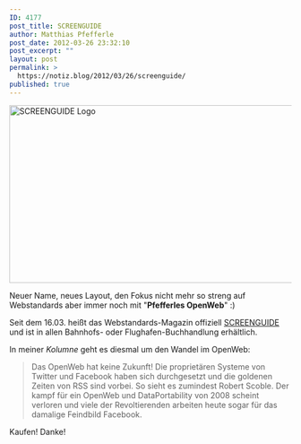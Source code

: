 ```yaml
---
ID: 4177
post_title: SCREENGUIDE
author: Matthias Pfefferle
post_date: 2012-03-26 23:32:10
post_excerpt: ""
layout: post
permalink: >
  https://notiz.blog/2012/03/26/screenguide/
published: true
---
```

<img src="http://notiz.blog/wp-content/uploads/2012/03/screenguide.jpg" alt="SCREENGUIDE Logo" width="598" height="317" class="aligncenter size-full wp-image-4186" />

Neuer Name, neues Layout, den Fokus nicht mehr so streng auf Webstandards aber immer noch mit "<strong>Pfefferles OpenWeb</strong>" :)

Seit dem 16.03. heißt das Webstandards-Magazin offiziell <a href="http://screengui.de/">SCREENGUIDE</a> und ist in allen Bahnhofs- oder Flughafen-Buchhandlung erhältlich.

In meiner <em>Kolumne</em> geht es diesmal um den Wandel im OpenWeb:

<blockquote>Das OpenWeb hat keine Zukunft! Die proprietären Systeme von Twitter und Facebook haben sich durchgesetzt und die goldenen Zeiten von RSS sind vorbei. So sieht es zumindest Robert Scoble. Der kampf für ein OpenWeb und DataPortability von 2008 scheint verloren und viele der Revoltierenden arbeiten heute sogar für das damalige Feindbild Facebook.</blockquote>

Kaufen! Danke!